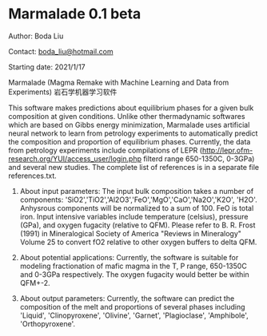# Marmalade 0.1 beta

Author: Boda Liu

Contact: boda_liu@hotmail.com

Starting date: 2021/1/17

Marmalade (Magma Remake with Machine Learning and Data from Experiments) 岩石学机器学习软件

This software makes predictions about equilibrium phases for a given bulk composition at given conditions. Unlike other thermadynamic softwares which are based on Gibbs energy minimization, Marmalade uses artificial neural network to learn from petrology experiments to automatically predict the composition and proportion of equilibrium phases. Currently, the data from petrology experiments include compilations of LEPR (http://lepr.ofm-research.org/YUI/access_user/login.php filterd range 650-1350C, 0-3GPa) and several new studies. The complete list of references is in a separate file references.txt.

1. About input parameters:
The input bulk composition takes a number of components: 'SiO2','TiO2','Al2O3','FeO','MgO','CaO','Na2O','K2O', 'H2O'. Anhysrous components will be normalized to a sum of 100. FeO is total iron.
Input intensive variables include temperature (celsius), pressure (GPa), and oxygen fugacity (relative to QFM). Please refer to B. R. Frost (1991) in Mineralogical Society of America "Reviews in Mineralogy" Volume 25 to convert fO2 relative to other oxygen buffers to delta QFM.

2. About potential applications:
Currently, the software is suitable for modeling fractionation of mafic magma in the T, P range, 650-1350C and 0-3GPa respectively. The oxygen fugacity would better be within QFM+-2.

3. About output parameters:
Currently, the software can predict the composition of the melt and proportions of several phases including 'Liquid', 'Clinopyroxene', 'Olivine', 'Garnet', 'Plagioclase', 'Amphibole', 'Orthopyroxene'.


